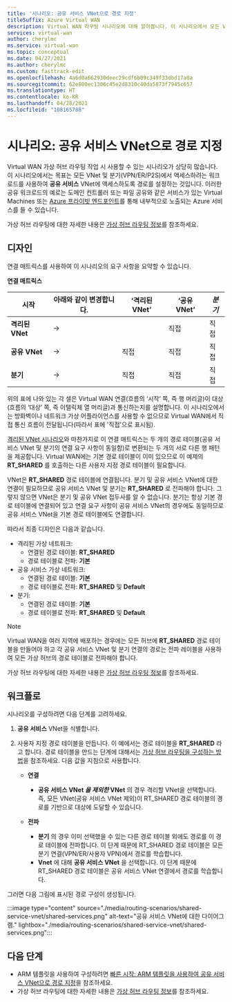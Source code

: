 ```yaml
---
title: '시나리오: 공유 서비스 VNet으로 경로 지정'
titleSuffix: Azure Virtual WAN
description: Virtual WAN 라우팅 시나리오에 대해 알아봅니다. 이 시나리오에서 모든 VNet 및 분기에서 액세스하는 워크로드를 통해 공유 서비스 VNet에 액세스하도록 경로를 설정합니다.
services: virtual-wan
author: cherylmc
ms.service: virtual-wan
ms.topic: conceptual
ms.date: 04/27/2021
ms.author: cherylmc
ms.custom: fasttrack-edit
ms.openlocfilehash: 4a6d0a662930deec29cdf6b09c349f33dbd17a0a
ms.sourcegitcommit: 62e800ec1306c45e2d8310c40da5873f7945c657
ms.translationtype: HT
ms.contentlocale: ko-KR
ms.lasthandoff: 04/28/2021
ms.locfileid: "108165788"
---
```

# <a name="scenario-route-to-shared-services-vnets"></a>시나리오: 공유 서비스 VNet으로 경로 지정

Virtual WAN 가상 허브 라우팅 작업 시 사용할 수 있는 시나리오가 상당히 많습니다. 이 시나리오에서는 목표는 모든 VNet 및 분기(VPN/ER/P2S)에서 액세스하려는 워크로드를 사용하여 **공유 서비스** VNet에 액세스하도록 경로를 설정하는 것입니다. 이러한 공유 워크로드의 예로는 도메인 컨트롤러 또는 파일 공유와 같은 서비스가 있는 Virtual Machines 또는 [Azure 프라이빗 엔드포인트](../private-link/private-endpoint-overview.md)를 통해 내부적으로 노출되는 Azure 서비스를 들 수 있습니다.

가상 허브 라우팅에 대한 자세한 내용은 [가상 허브 라우팅 정보](about-virtual-hub-routing.md)를 참조하세요.

## <a name="design"></a><a name="design"></a>디자인

연결 매트릭스를 사용하여 이 시나리오의 요구 사항을 요약할 수 있습니다.

**연결 매트릭스**

| 시작             | 아래와 같이 변경합니다.   |‘격리된 VNet’|‘공유 VNet’|*분기*|
|---|---|---|---|---|
|**격리된 VNet**| ->|        | 직접 | 직접 |
|**공유 VNet**  |->| 직접 | 직접 | 직접 |
|**분기**      |->| 직접 | 직접 | 직접 |

위의 표에 나와 있는 각 셀은 Virtual WAN 연결(흐름의 ‘시작’ 쪽, 즉 행 머리글)이 대상(흐름의 ‘대상’ 쪽, 즉 이탤릭체 열 머리글)과 통신하는지를 설명합니다. 이 시나리오에서는 방화벽이나 네트워크 가상 어플라이언스를 사용할 수 없으므로 Virtual WAN에서 직접 통신 흐름이 전달됩니다(따라서 표에 '직접'으로 표시됨).

[격리된 VNet 시나리오](scenario-isolate-vnets.md)와 마찬가지로 이 연결 매트릭스는 두 개의 경로 테이블(공유 서비스 VNet 및 분기의 연결 요구 사항이 동일함)로 변환되는 두 개의 서로 다른 행 패턴을 제공합니다. Virtual WAN에는 기본 경로 테이블이 이미 있으므로 이 예제의 **RT_SHARED** 를 호출하는 다른 사용자 지정 경로 테이블이 필요합니다.

VNet은 **RT_SHARED** 경로 테이블에 연결됩니다. 분기 및 공유 서비스 VNet에 대한 연결이 필요하므로 공유 서비스 VNet 및 분기는 **RT_SHARED** 로 전파해야 합니다. 그렇지 않으면 VNet은 분기 및 공유 VNet 접두사를 알 수 없습니다. 분기는 항상 기본 경로 테이블에 연결되어 있고 연결 요구 사항이 공유 서비스 VNet의 경우에도 동일하므로 공유 서비스 VNet을 기본 경로 테이블에도 연결합니다.

따라서 최종 디자인은 다음과 같습니다.

* 격리된 가상 네트워크:
  * 연결된 경로 테이블: **RT_SHARED**
  * 경로 테이블로 전파: **기본**
* 공유 서비스 가상 네트워크:
  * 연결된 경로 테이블: **기본**
  * 경로 테이블로 전파: **RT_SHARED** 및 **Default**
* 분기:
  * 연결된 경로 테이블: **기본**
  * 경로 테이블로 전파: **RT_SHARED** 및 **Default**

> [!NOTE]
> Virtual WAN을 여러 지역에 배포하는 경우에는 모든 허브에 **RT_SHARED** 경로 테이블을 만들어야 하고 각 공유 서비스 VNet 및 분기 연결의 경로는 전파 레이블을 사용하여 모든 가상 허브의 경로 테이블로 전파해야 합니다.

가상 허브 라우팅에 대한 자세한 내용은 [가상 허브 라우팅 정보](about-virtual-hub-routing.md)를 참조하세요.

## <a name="workflow"></a><a name="workflow"></a>워크플로

시나리오를 구성하려면 다음 단계를 고려하세요.

1. **공유 서비스** VNet을 식별합니다.
2. 사용자 지정 경로 테이블을 만듭니다. 이 예에서는 경로 테이블을 **RT_SHARED** 라고 합니다. 경로 테이블을 만드는 단계에 대해서는 [가상 허브 라우팅을 구성하는 방법](how-to-virtual-hub-routing.md)을 참조하세요. 다음 값을 지침으로 사용합니다.

   * **연결**
     * **공유 서비스 VNet *을 제외한* VNet** 의 경우 격리할 VNet을 선택합니다. 즉, 모든 VNet(공유 서비스 VNet 제외)이 RT_SHARED 경로 테이블의 경로를 기반으로 대상에 도달할 수 있습니다.

   * **전파**
      * **분기** 의 경우 이미 선택했을 수 있는 다른 경로 테이블 외에도 경로를 이 경로 테이블에 전파합니다. 이 단계 때문에 RT_SHARED 경로 테이블은 모든 분기 연결(VPN/ER/사용자 VPN)에서 경로를 학습합니다.
      * **Vnet** 에 대해 **공유 서비스 VNet** 을 선택합니다. 이 단계 때문에 RT_SHARED 경로 테이블은 공유 서비스 VNet 연결에서 경로를 학습합니다.

그러면 다음 그림에 표시된 경로 구성이 생성됩니다.

   :::image type="content" source="./media/routing-scenarios/shared-service-vnet/shared-services.png" alt-text="공유 서비스 VNet에 대한 다이어그램." lightbox="./media/routing-scenarios/shared-service-vnet/shared-services.png":::

## <a name="next-steps"></a>다음 단계

* ARM 템플릿을 사용하여 구성하려면 [빠른 시작: ARM 템플릿을 사용하여 공유 서비스 VNet으로 경로 지정](quickstart-route-shared-services-vnet-template.md)을 참조하세요.
* 가상 허브 라우팅에 대한 자세한 내용은 [가상 허브 라우팅 정보](about-virtual-hub-routing.md)를 참조하세요.
